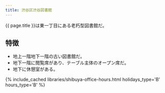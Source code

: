 ```yaml
---
title: 渋谷区渋谷図書館
---
```


{{ page.title }}は東一丁目にある老朽型図書館だ。

## 特徴

* 地上一階地下一階の古い図書館だ。
* 地下一階に閲覧席があり、テーブル主体のオープン席だ。
* 地下に休憩室がある。

{% include_cached libraries/shibuya-office-hours.html holidays_type='B' hours_type='B' %}
